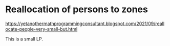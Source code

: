 # Reallocation of persons to zones

https://yetanothermathprogrammingconsultant.blogspot.com/2021/09/reallocate-people-very-small-but.html

This is a small LP.